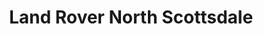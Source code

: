 ---
title: "Land Rover North Scottsdale"
url: /phoenix/land-rover-north-scottsdale/
shop: Autohaus
---